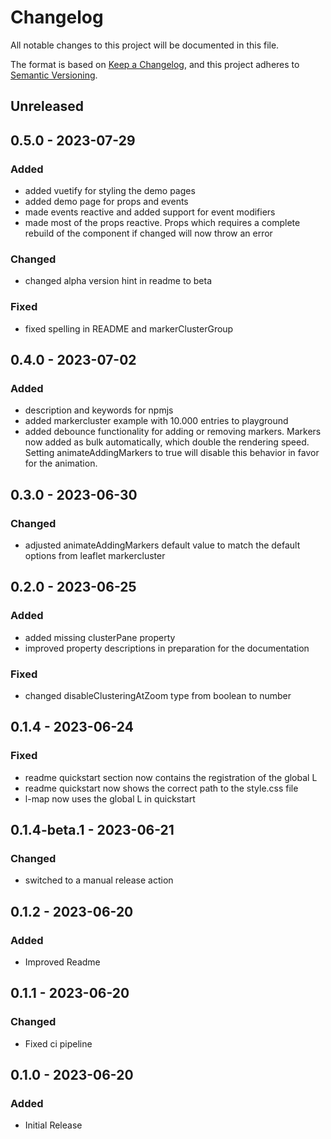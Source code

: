 # Changelog

All notable changes to this project will be documented in this file.

The format is based on [Keep a Changelog](https://keepachangelog.com/en/1.0.0/),
and this project adheres to [Semantic Versioning](https://semver.org/spec/v2.0.0.html).

## Unreleased

## 0.5.0 - 2023-07-29
### Added
- added vuetify for styling the demo pages
- added demo page for props and events
- made events reactive and added support for event modifiers
- made most of the props reactive. Props which requires a complete rebuild of the component if changed will now throw an error

### Changed
- changed alpha version hint in readme to beta

### Fixed
- fixed spelling in README and markerClusterGroup

## 0.4.0 - 2023-07-02
### Added
- description and keywords for npmjs
- added markercluster example with 10.000 entries to playground
- added debounce functionality for adding or removing markers. Markers now added as bulk automatically, which double the rendering speed. Setting animateAddingMarkers to true will disable this behavior in favor for the animation.

## 0.3.0 - 2023-06-30
### Changed
- adjusted animateAddingMarkers default value to match the default options from leaflet markercluster

## 0.2.0 - 2023-06-25
### Added
- added missing clusterPane property
- improved property descriptions in preparation for the documentation

### Fixed
- changed disableClusteringAtZoom type from boolean to number

## 0.1.4 - 2023-06-24
### Fixed
- readme quickstart section now contains the registration of the global L
- readme quickstart now shows the correct path to the style.css file
- l-map now uses the global L in quickstart

## 0.1.4-beta.1 - 2023-06-21
### Changed
- switched to a manual release action

## 0.1.2 - 2023-06-20
### Added
- Improved Readme

## 0.1.1 - 2023-06-20
### Changed
- Fixed ci pipeline

## 0.1.0 - 2023-06-20
### Added
- Initial Release
